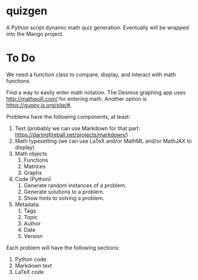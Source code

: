 # quizgen
A Python script dynamic math quiz generation. Eventually will be wrapped into the Mango project.

# To Do
We need a function class to compare, display, and interact with math functions. 


Find a way to easily enter math notation. The Desmos graphing app uses http://mathquill.com/ for entering math. Another option is https://guppy.js.org/site/#. 

Problems have the following components, at least:

1. Text (probably we can use Markdown for that part: https://daringfireball.net/projects/markdown/)
2. Math typesetting (we can use LaTeX and/or MathML and/or MathJAX to display)
3. Math objects
    1. Functions
    2. Matrices
    3. Graphs
4. Code (Python)
    1. Generate random instances of a problem.
    2. Generate solutions to a problem.
    3. Show hints to solving a problem.
5. Metadata:
    1. Tags
    2. Topic
    3. Author
    4. Date
    5. Version

Each problem will have the following sections:
1. Python code
2. Markdown text
3. LaTeX code
